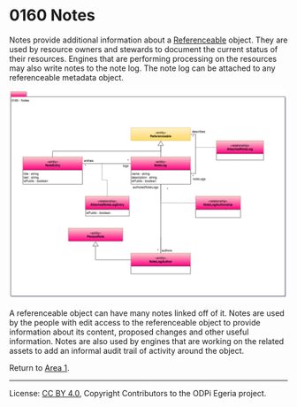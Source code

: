 <!-- SPDX-License-Identifier: CC-BY-4.0 -->
<!-- Copyright Contributors to the ODPi Egeria project. -->

# 0160 Notes

Notes provide additional information about a [Referenceable](0010-Base-Model.md) object.
They are used by resource owners and stewards to document the current status of their resources.
Engines that are performing processing on the resources may
also write notes to the note log.
The note log can be attached to any referenceable metadata object.

![UML](0160-Notes.png)

A referenceable object can have many notes linked off of it.
Notes are used by the people with edit access to the
referenceable object to provide information about its content,
proposed changes and other useful information.
Notes are also used by engines that are working on the related
assets to add an informal audit trail of activity around the
object.


Return to [Area 1](Area-1-models.md).

----
License: [CC BY 4.0](https://creativecommons.org/licenses/by/4.0/),
Copyright Contributors to the ODPi Egeria project.